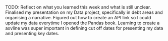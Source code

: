 TODO: Reflect on what you learned this week and what is still unclear.
Finalised my presentation on my Data project, specifically in debt areas and organising a narrative. Figured out how to create
an API link so I could update my data everytime I opened the Pandas book. Learning to create a axvline was super important in defining cut 
off dates for presenting my data and presenting key dates.